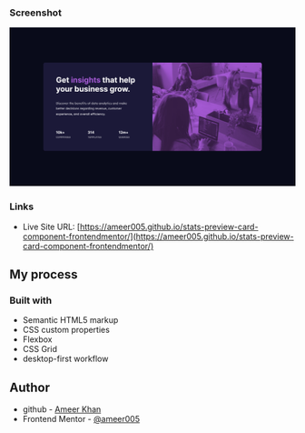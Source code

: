 ### Screenshot

![](images/screenshot.png)

### Links

- Live Site URL: [https://ameer005.github.io/stats-preview-card-component-frontendmentor/](https://ameer005.github.io/stats-preview-card-component-frontendmentor/)

## My process

### Built with

- Semantic HTML5 markup
- CSS custom properties
- Flexbox
- CSS Grid
- desktop-first workflow

## Author

- github - [Ameer Khan](https://github.com/ameer005)
- Frontend Mentor - [@ameer005](https://www.frontendmentor.io/profile/ameer005)
